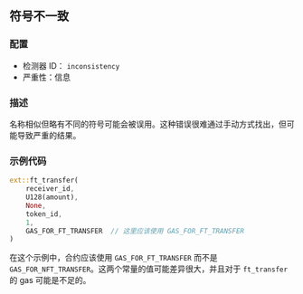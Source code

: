 ## 符号不一致

### 配置

* 检测器 ID： `inconsistency`
* 严重性：信息

### 描述

名称相似但略有不同的符号可能会被误用。这种错误很难通过手动方式找出，但可能导致严重的结果。

### 示例代码

```rust
ext::ft_transfer(
    receiver_id,
    U128(amount),
    None,
    token_id,
    1,
    GAS_FOR_FT_TRANSFER  // 这里应该使用 GAS_FOR_FT_TRANSFER
)
```

在这个示例中，合约应该使用 `GAS_FOR_FT_TRANSFER` 而不是 `GAS_FOR_NFT_TRANSFER`。这两个常量的值可能差异很大，并且对于 `ft_transfer` 的 gas 可能是不足的。